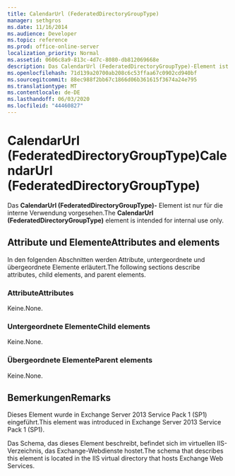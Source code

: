 ```yaml
---
title: CalendarUrl (FederatedDirectoryGroupType)
manager: sethgros
ms.date: 11/16/2014
ms.audience: Developer
ms.topic: reference
ms.prod: office-online-server
localization_priority: Normal
ms.assetid: 0606c8a9-813c-4d7c-8080-db812069668e
description: Das CalendarUrl (FederatedDirectoryGroupType)-Element ist nur für die interne Verwendung vorgesehen.
ms.openlocfilehash: 71d139a20700ab208c6c53ffaa67c0902cd940bf
ms.sourcegitcommit: 88ec988f2bb67c1866d06b361615f3674a24e795
ms.translationtype: MT
ms.contentlocale: de-DE
ms.lasthandoff: 06/03/2020
ms.locfileid: "44460827"
---
```

# <a name="calendarurl-federateddirectorygrouptype"></a><span data-ttu-id="16336-103">CalendarUrl (FederatedDirectoryGroupType)</span><span class="sxs-lookup"><span data-stu-id="16336-103">CalendarUrl (FederatedDirectoryGroupType)</span></span>

<span data-ttu-id="16336-104">Das **CalendarUrl (FederatedDirectoryGroupType)-** Element ist nur für die interne Verwendung vorgesehen.</span><span class="sxs-lookup"><span data-stu-id="16336-104">The **CalendarUrl (FederatedDirectoryGroupType)** element is intended for internal use only.</span></span> 

## <a name="attributes-and-elements"></a><span data-ttu-id="16336-105">Attribute und Elemente</span><span class="sxs-lookup"><span data-stu-id="16336-105">Attributes and elements</span></span>

<span data-ttu-id="16336-106">In den folgenden Abschnitten werden Attribute, untergeordnete und übergeordnete Elemente erläutert.</span><span class="sxs-lookup"><span data-stu-id="16336-106">The following sections describe attributes, child elements, and parent elements.</span></span>
  
### <a name="attributes"></a><span data-ttu-id="16336-107">Attribute</span><span class="sxs-lookup"><span data-stu-id="16336-107">Attributes</span></span>

<span data-ttu-id="16336-108">Keine.</span><span class="sxs-lookup"><span data-stu-id="16336-108">None.</span></span>
  
### <a name="child-elements"></a><span data-ttu-id="16336-109">Untergeordnete Elemente</span><span class="sxs-lookup"><span data-stu-id="16336-109">Child elements</span></span>

<span data-ttu-id="16336-110">Keine.</span><span class="sxs-lookup"><span data-stu-id="16336-110">None.</span></span>
  
### <a name="parent-elements"></a><span data-ttu-id="16336-111">Übergeordnete Elemente</span><span class="sxs-lookup"><span data-stu-id="16336-111">Parent elements</span></span>

<span data-ttu-id="16336-112">Keine.</span><span class="sxs-lookup"><span data-stu-id="16336-112">None.</span></span>
  
## <a name="remarks"></a><span data-ttu-id="16336-113">Bemerkungen</span><span class="sxs-lookup"><span data-stu-id="16336-113">Remarks</span></span>

<span data-ttu-id="16336-114">Dieses Element wurde in Exchange Server 2013 Service Pack 1 (SP1) eingeführt.</span><span class="sxs-lookup"><span data-stu-id="16336-114">This element was introduced in Exchange Server 2013 Service Pack 1 (SP1).</span></span>
  
<span data-ttu-id="16336-115">Das Schema, das dieses Element beschreibt, befindet sich im virtuellen IIS-Verzeichnis, das Exchange-Webdienste hostet.</span><span class="sxs-lookup"><span data-stu-id="16336-115">The schema that describes this element is located in the IIS virtual directory that hosts Exchange Web Services.</span></span>
  


